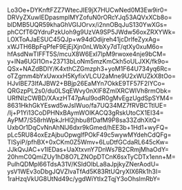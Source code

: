 Lo3Oe+DYKnftFZZ7WtecJIE9jX7HUCwNed0M3Ew9ir0=
DRVyZXuwIEDpasmplMYZofuN0rORcYJq53AQVxXCb8o=
blDMB5UQR59khaGhVGIJOrvx/i2nnOBqJuS130YwXGs=
phCCfT6QYdruPzkUoh9g9UzVA9SP5JWdw56oxZRXYWk=
LOXToAJaESUC45QJp+w94dOdijreh41jcDrlfeZyxAg=
xWJTH6BpFqPfeF9EjEjXjn0nLWbXy7dT/qtXy0xuM6o=
hfAsdNwTIFFT5S/mcuX8W6ExI7lpM9rwoxe4nje9bCM=
y+INa6UGI1On+23713bLoNm5mzKmCkh5oULJXK/fk9o=
QSx+NAZdBDlY/K4xthCZGmzph3+yoM1F64U734yq6Rc=
oTZgmm4bYxUwxxH5KyfixVLCU2aMne9U2xWUZkX8tOo=
HJvIBE73IfAJBW2+BBjp26EaMYn7OkkE9TF57F2IYCo=
QRGzpPL2s0/du0LSqEWvy0nXIF8ZmlXRCWlVh8rmObk=
URfNIzCWBD/XAxzHT47pAul9odR0gMvEgzUgdSpSYM4=
8631HkhGkYEswd5wJsIWuo/fa7UQ34MZ7fRVBCTtlUE=
/Ij+P1Yi13CoDPHNxBAymWOlKACQ3gRskUtoCX1EI34=
AyPM7/S58rhWpkJrHl2jhbu8fDafM9P8sa33ZdhXitQ=
UxbOr1DqCvNnAhNlJ6dxr9kGmed/hEE3b+1Hd1+wyFQ=
pLc5RU84oxEzAjbuOpwglfPOkF49c5wywMYdehCdQFg=
TISyiP/pfhBX+0xCKm0Z5Wmv+6LuDtfGCdaRL645cKw=
JJkQvJAC+v1IEDas+UaXtxvnY7DnWs7B2CRmjMhaOdY=
20hmC0QmiZUy1hD8O7LZNOpDTCnK6sxTyCDTx1enn+M=
PulhQDMpl66TdsA31V/KSldOlbLa8aJpjkyZNerAodU=
ysV1WEv3oDbgJQVZlvaTfAd5K83RtUQryXIX6Rk1h3I=
1raHzqVkUG8UtNd49c/ygdWiYtIx2TqjY3oOhslmRbY=
